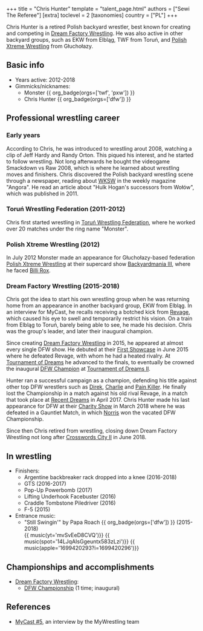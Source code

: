 +++
title = "Chris Hunter"
template = "talent_page.html"
authors = ["Sewi The Referee"]
[extra]
toclevel = 2
[taxonomies]
country = ["PL"]
+++

Chris Hunter is a retired Polish backyard wrestler, best known for creating and competing in [Dream Factory Wrestling](@/o/dfw.md). He was also active in other backyard groups, such as EKW from Elbląg, TWF from Toruń, and [Polish Xtreme Wrestling](@/o/pxw.md) from Głuchołazy.

## Basic info

* Years active: 2012-2018
* Gimmicks/nicknames:
  - Monster {{ org_badge(orgs=['twf', 'pxw']) }}
  - Chris Hunter {{ org_badge(orgs=['dfw']) }}

## Professional wrestling career

### Early years

According to Chris, he was introduced to wrestling arout 2008, watching a clip of Jeff Hardy and Randy Orton. This piqued his interest, and he started to follow wrestling. Not long afterwards he bought the videogame Smackdown vs Raw 2008, which is where he learned about wrestling moves and finishers. Chris discovered the Polish backyard wrestling scene through a newspaper, reading about [WKSW](@/o/wksw.md) in the weekly magazine "Angora". He read an article about "Hulk Hogan's successors from Wołów", which was published in 2011.

### Toruń Wrestling Federation (2011-2012)

Chris first started wrestling in [Toruń Wrestling Federation](@/w/twf.md), where he worked over 20 matches under the ring name "Monster".

### Polish Xtreme Wrestling (2012)

In July 2012 Monster made an appearance for Głuchołazy-based federation [Polish Xtreme Wrestling](@/o/pxw.md) at their supercard show [Backyardmania III](@/e/pxw/2012-07-24-pxw-backyardmania-3.md), where he faced [Billi Rox](@/w/corin-mear.md).

### Dream Factory Wrestling (2015-2018)

Chris got the idea to start his own wrestling group when he was returning home from an appearance in another backyard group, EKW from Elbląg. In an interview for MyCast, he recalls receiving a botched kick from [Revage](@/w/rafael-kid.md), which caused his eye to swell and temporarily restrict his vision. On a train from Elbląg to Toruń, barely being able to see, he made his decision. Chris was the group's leader, and later their inaugural champion.

Since creating [Dream Factory Wrestling](@/o/dfw.md) in 2015, he appeared at almost every single DFW show. He debuted at their [First Showcase](@/e/dfw/2015-06-20-dfw-showcase.md) in June 2015 where he defeated Revage, with whom he had a heated rivalry. At [Tournament of Dreams](@/e/dfw/2016-06-11-dfw-tournament-of-dreams-1.md) he advanced to the finals, to eventually be crowned the inaugural [DFW Champion](@/c/dfw-championship.md) at [Tournament of Dreams II](@/e/dfw/2016-08-20-dfw-tournament-of-dreams-2.md).

Hunter ran a successful campaign as a champion, defending his title against other top DFW wrestlers such as [Direk](@/w/direk.md), [Charlie](@/w/madman-charlie.md) and [Pain Killer](@/w/pain-killer.md). He finally lost the Championship in a match against his old rival Revage, in a match that took place at [Recent Dreams](@/e/dfw/2017-04-23-dfw-recent-dreams.md) in April 2017. Chris Hunter made his last appearance for DFW at their [Charity Show](@/e/dfw/2018-03-08-dfw-charity-gauntlet-match.md) in March 2018 where he was defeated in a Gauntlet Match, in which [Norris](@/w/isnorr.md) won the vacated DFW Championship.

Since then Chris retired from wrestling, closing down Dream Factory Wrestling not long after [Crosswords City II](@/e/dfw/2018-06-09-dfw-crosswords-city-2.md) in June 2018.

## In wrestling

* Finishers:
  - Argentine backbreaker rack dropped into a knee (2016-2018)
  - GTS (2016-2017)
  - Pop-Up Powerbomb (2017)
  - Lifting Underhook Facebuster (2016)
  - Craddle Tombstone Piledriver (2016)
  - F-5 (2015)
* Entrance music:
  - "Still Swingin'" by Papa Roach
    {{ org_badge(orgs=['dfw']) }} (2015-2018) <br>
    {{ music(yt='mvSvEeD8CVQ')}}
    {{ music(spot='14LJqAIsGgeuntx583zLzi')}}
    {{ music(apple='1699420293?i=1699420296')}}

## Championships and accomplishments

* [Dream Factory Wrestling](@/o/dfw.md):
  - [DFW Championship](@/c/dfw-championship.md) (1 time; inaugural)

## References

* [MyCast #5](https://www.youtube.com/watch?v=PNifwMjQZWE), an interview by the MyWrestling team
